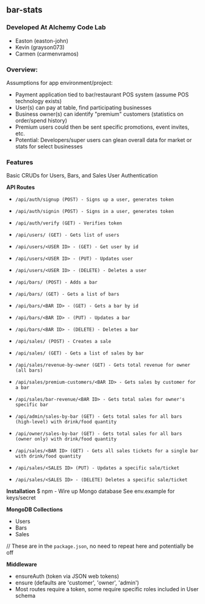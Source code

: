 ## bar-stats

### Developed At Alchemy Code Lab
* Easton (easton-john)
* Kevin (grayson073)
* Carmen (carmenvramos)

### Overview:

Assumptions for app environment/project:
* Payment application tied to bar/restaurant POS system (assume POS technology exists)
* User(s) can pay at table, find participating businesses
* Business owner(s) can identify "premium" customers (statistics on order/spend history)
* Premium users could then be sent specific promotions, event invites, etc.
* Potential: Developers/super users can glean overall data for market or stats for select businesses

### Features
Basic CRUDs for Users, Bars, and Sales
User Authentication

 **API Routes**
 *     /api/auth/signup (POST) - Signs up a user, generates token
 *     /api/auth/signin (POST) - Signs in a user, generates token
 *     /api/auth/verify (GET) - Verifies token
 *     /api/users/ (GET) - Gets list of users
 *     /api/users/<USER ID> - (GET) - Get user by id
 *     /api/users/<USER ID> - (PUT) - Updates user
 *     /api/users/<USER ID> - (DELETE) - Deletes a user
 *     /api/bars/ (POST) - Adds a bar
 *     /api/bars/ (GET) - Gets a list of bars
 *     /api/bars/<BAR ID> - (GET) - Gets a bar by id
 *     /api/bars/<BAR ID> - (PUT) - Updates a bar
 *     /api/bars/<BAR ID> - (DELETE) - Deletes a bar
 *     /api/sales/ (POST) - Creates a sale
 *     /api/sales/ (GET) - Gets a list of sales by bar
 *     /api/sales/revenue-by-owner (GET) - Gets total revenue for owner (all bars)
 *     /api/sales/premium-customers/<BAR ID> - Gets sales by customer for a bar
 *     /api/sales/bar-revenue/<BAR ID> - Gets total sales for owner's specific bar
 *     /api/admin/sales-by-bar (GET) - Gets total sales for all bars (high-level) with drink/food quantity
 *     /api/owner/sales-by-bar (GET) - Gets total sales for all bars (owner only) with drink/food quantity
 *     /api/sales/<BAR ID> (GET) - Gets all sales tickets for a single bar with drink/food quantity
 *     /api/sales/<SALES ID> (PUT) - Updates a specific sale/ticket
 *     /api/sales/<SALES ID> - (DELETE) Deletes a specific sale/ticket
 
 **Installation**
$ npm -
Wire up Mongo database
See env.example for keys/secret

 **MongoDB Collections**
 * Users
 * Bars
 * Sales
 
 // These are in the `package.json`, no need to repeat here and potentially be off
 
 **Middleware**
 * ensureAuth (token via JSON web tokens)
 * ensure<role> (defaults are 'customer', 'owner', 'admin')
 * Most routes require a token, some require specific roles included in User schema
 
